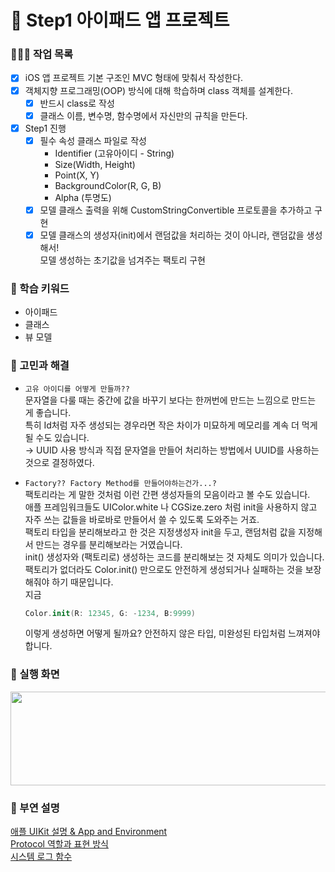 # 📌 Step1 아이패드 앱 프로젝트   
### **🧑🏼‍💻 작업 목록**
- [x]  iOS 앱 프로젝트 기본 구조인 MVC 형태에 맞춰서 작성한다.
- [x]  객체지향 프로그래밍(OOP) 방식에 대해 학습하며 class 객체를 설계한다.
    - [x]  반드시 class로 작성
    - [x]  클래스 이름, 변수명, 함수명에서 자신만의 규칙을 만든다.
- [x]  Step1 진행
    - [x]  필수 속성 클래스 파일로 작성
        - Identifier (고유아이디 - String)
        - Size(Width, Height)
        - Point(X, Y)
        - BackgroundColor(R, G, B)
        - Alpha (투명도)
    - [x]  모델 클래스 출력을 위해 CustomStringConvertible 프로토콜을 추가하고 구현
    - [x]  모델 클래스의 생성자(init)에서 랜덤값을 처리하는 것이 아니라, 랜덤값을 생성해서!   
        모델 생성하는 초기값을 넘겨주는 팩토리 구현

### **💭 학습 키워드**

- 아이패드
- 클래스
- 뷰 모델

### **🤔 고민과 해결**
- `고유 아이디를 어떻게 만들까??`   
    문자열을 다룰 때는 중간에 값을 바꾸기 보다는 한꺼번에 만드는 느낌으로 만드는 게 좋습니다.   
    특히 Id처럼 자주 생성되는 경우라면 작은 차이가 미묘하게 메모리를 계속 더 먹게 될 수도 있습니다.   
    → UUID 사용 방식과 직접 문자열을 만들어 처리하는 방법에서 UUID를 사용하는 것으로 결정하였다.   

- `Factory?? Factory Method를 만들어야하는건가...?`   
    팩토리라는 게 말한 것처럼 이런 간편 생성자들의 모음이라고 볼 수도 있습니다.   
    애플 프레임워크들도 UIColor.white 나 CGSize.zero 처럼 init을 사용하지 않고 자주 쓰는 값들을 바로바로 만들어서 쓸 수 있도록 도와주는 거죠.   
    팩토리 타입을 분리해보라고 한 것은 지정생성자 init을 두고, 랜덤처럼 값을 지정해서 만드는 경우를 분리해보라는 거였습니다.   
    init() 생성자와 (팩토리로) 생성하는 코드를 분리해보는 것 자체도 의미가 있습니다.   
    팩토리가 없더라도 Color.init() 만으로도 안전하게 생성되거나 실패하는 것을 보장해줘야 하기 때문입니다.   
    지금   
    ```Swift
    Color.init(R: 12345, G: -1234, B:9999)
    ```
    이렇게 생성하면 어떻게 될까요? 안전하지 않은 타입, 미완성된 타입처럼 느껴져야 합니다.

### **💬  실행 화면**
<img src = "https://user-images.githubusercontent.com/92699723/187606706-baef805d-166b-44a6-912e-e06852b9c2a1.png" width="800" height="150">   

### **💬 부연 설명**
[애플 UIKit 설명 & App and Environment](../TIL/iOS/About%20App%20Development%20with%20UIKit.md)   
[Protocol 역할과 표현 방식](../TIL/Swift/Protocol.md)   
[시스템 로그 함수](../TIL/iOS/Logger%20&%20OS_Log.md)   